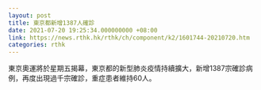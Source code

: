 ```yaml
---
layout: post
title: 東京都新增1387人確診
date: 2021-07-20 19:25:34.000000000 +08:00
link: https://news.rthk.hk/rthk/ch/component/k2/1601744-20210720.htm
categories: rthk
---
```


東京奧運將於星期五揭幕，東京都的新型肺炎疫情持續擴大，新增1387宗確診病例，再度出現過千宗確診，重症患者維持60人。
